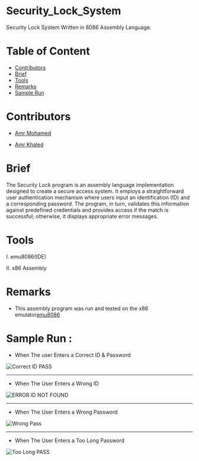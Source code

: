 # Security_Lock_System

Security Lock System Written in 8086 Assembly Language.

# Table of Content

* [Contributors](#Contributors)
* [Brief](#Brief)
* [Tools](#Tools)
* [Remarks](#Remarks)
* [Sample Run](#SampleRun)



# Contributors

* [Amr Mohamed](https://github.com/AmrMohamed16)

* [Amr Khaled](https://github.com/GOAT-AK)



# Brief

The Security Lock program is an assembly language implementation designed to create a secure access system. It employs a straightforward user authentication mechanism where users input an identification (ID) and a corresponding password. The program, in turn, validates this information against predefined credentials and provides access if the match is successful; otherwise, it displays appropriate error messages.



# Tools
I.	emu8086(IDE)

II.	x86 Assembly



# Remarks

* This assembly program was run and tested on the x86 emulator[emu8086](https://emu8086.en.lo4d.com/windows#google_vignette)



# Sample Run :

* When The user Enters a Correct ID & Password

![Correct ID   PASS](https://github.com/GOAT-AK/Security_Lock_System-/assets/103078881/6e50759e-d1fd-457f-84d3-64398c619f67)

<hr>

* When The User Enters a Wrong ID

![ERROR ID NOT FOUND](https://github.com/GOAT-AK/Security_Lock_System-/assets/103078881/0c1608cf-c6ea-418c-be85-b39ba444bb1d)

<hr>

* When The User Enters a Wrong Password

![Wrong Pass](https://github.com/GOAT-AK/Security_Lock_System-/assets/103078881/0070230b-d46d-4f54-96ad-85c408ac9e3b)

<hr>

* When The User Enters a Too Long Password

![Too Long PASS](https://github.com/GOAT-AK/Security_Lock_System-/assets/103078881/81f020f7-8126-417a-a16e-b1e29355efa2)


